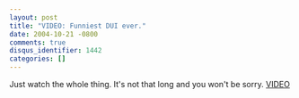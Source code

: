 ```yaml
---
layout: post
title: "VIDEO: Funniest DUI ever."
date: 2004-10-21 -0800
comments: true
disqus_identifier: 1442
categories: []
---
```

Just watch the whole thing. It's not that long and you won't be sorry.
[VIDEO](http://www.big-boys.com/articles/topdui.html)


